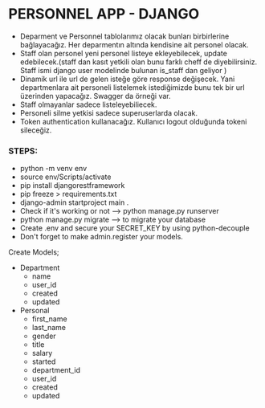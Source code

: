 # PERSONNEL APP - DJANGO

* Deparment ve Personnel tablolarımız olacak bunları birbirlerine bağlayacağız. Her deparmentın altında kendisine ait personel olacak.
* Staff olan personel yeni personel listeye ekleyebilecek, update edebilecek.(staff dan kasıt yetkili olan bunu farklı cheff de diyebilirsiniz. Staff ismi django user modelinde bulunan is_staff dan geliyor )
* Dinamik url ile url de gelen isteğe göre response değişecek. Yani departmenlara ait personeli listelemek istediğimizde bunu tek bir url üzerinden yapacağız. Swagger da örneği var.
* Staff olmayanlar sadece listeleyebiliecek.
* Personeli silme yetkisi sadece superuserlarda olacak.
* Token authentication kullanacağız. Kullanıcı logout olduğunda tokeni sileceğiz.

### STEPS:

- python -m venv env
- source env/Scripts/activate
- pip install djangorestframework
- pip freeze > requirements.txt
- django-admin startproject main .
- Check if it's working or not --> python manage.py runserver
- python manage.py migrate --> to migrate your database
- Create .env and secure your SECRET_KEY by using python-decouple
- Don't forget to make admin.register your models.

Create Models;
- Department
    * name
    * user_id
    * created
    * updated
- Personal
    * first_name
    * last_name
    * gender
    * title
    * salary
    * started
    * department_id
    * user_id
    * created
    * updated
